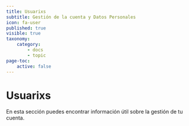 ```yaml
---
title: Usuarixs
subtitle: Gestión de la cuenta y Datos Personales
icon: fa-user
published: true
visible: true
taxonomy:
    category:
        - docs
        - topic
page-toc:
    active: false
---
```


# Usuarixs
En esta sección puedes encontrar información útil sobre la gestión de tu cuenta.
<br>
